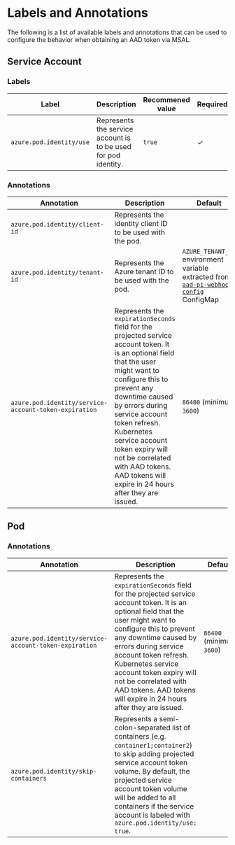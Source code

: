 # Labels and Annotations

The following is a list of available labels and annotations that can be used to configure the behavior when obtaining an AAD token via MSAL.

## Service Account

### Labels

| Label                    | Description                                                    | Recommened value | Required? |
|--------------------------|----------------------------------------------------------------|------------------|-----------|
| `azure.pod.identity/use` | Represents the service account is to be used for pod identity. | `true`           | ✓         |

### Annotations

| Annotation                                            | Description                                                                                                                                                                                                                                                                                                                                                                   | Default                                                                                      |
|-------------------------------------------------------|-------------------------------------------------------------------------------------------------------------------------------------------------------------------------------------------------------------------------------------------------------------------------------------------------------------------------------------------------------------------------------|----------------------------------------------------------------------------------------------|
| `azure.pod.identity/client-id`                        | Represents the identity client ID to be used with the pod.                                                                                                                                                                                                                                                                                                                    |                                                                                              |
| `azure.pod.identity/tenant-id`                        | Represents the Azure tenant ID to be used with the pod.                                                                                                                                                                                                                                                                                                                       | `AZURE_TENANT_ID` environment variable extracted from [`aad-pi-webhook-config`][1] ConfigMap |
| `azure.pod.identity/service-account-token-expiration` | Represents the `expirationSeconds` field for the projected service account token. It is an optional field that the user might want to configure this to prevent any downtime caused by errors during service account token refresh. Kubernetes service account token expiry will not be correlated with AAD tokens. AAD tokens will expire in 24 hours after they are issued. | `86400` (minimum `3600`)                                                                     |

## Pod

### Annotations

| Annotation                                            | Description                                                                                                                                                                                                                                                                                                                                                                   | Default                  |
|-------------------------------------------------------|-------------------------------------------------------------------------------------------------------------------------------------------------------------------------------------------------------------------------------------------------------------------------------------------------------------------------------------------------------------------------------|--------------------------|
| `azure.pod.identity/service-account-token-expiration` | Represents the `expirationSeconds` field for the projected service account token. It is an optional field that the user might want to configure this to prevent any downtime caused by errors during service account token refresh. Kubernetes service account token expiry will not be correlated with AAD tokens. AAD tokens will expire in 24 hours after they are issued. | `86400` (minimum `3600`) |
| `azure.pod.identity/skip-containers`                  | Represents a semi-colon-separated list of containers (e.g. `container1;container2`) to skip adding projected service account token volume. By default, the projected service account token volume will be added to all containers if the service account is labeled with `azure.pod.identity/use: true`.                                                                      |                          |

[1]: https://github.com/Azure/aad-pod-managed-identity/blob/1f4c734cfad7f0653601aa375daf4d32ef0cb5d2/manifest_staging/deploy/aad-pi-webhook.yaml#L43-L52
